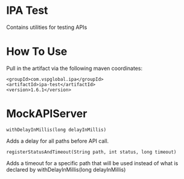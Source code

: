 # IPA Test
Contains utilities for testing APIs

# How To Use

Pull in the artifact via the following maven coordinates:

```
<groupId>com.vspglobal.ipa</groupId>
<artifactId>ipa-test</artifactId>
<version>1.6.1</version>
```
# MockAPIServer

```
withDelayInMillis(long delayInMillis)
```
Adds a delay for all paths before API call. 

```
registerStatusAndTimeout(String path, int status, long timeout)
```
Adds a timeout for a specific path that will be used instead of what is declared by withDelayInMillis(long delayInMillis)
